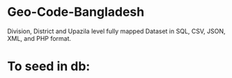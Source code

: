# Geo-Code-Bangladesh
Division, District and Upazila level fully mapped Dataset in SQL, CSV, JSON, XML, and PHP format. 



# To seed in db:
<?php

namespace Database\Seeders;

use Illuminate\Database\Seeder;
use Illuminate\Support\Facades\DB;
use Illuminate\Support\Facades\File;

class DatabaseSeeder extends Seeder
{
    /**
     * Seed the application's database.
     *
     * @return void
     */
    public function run()
    {
        DB::unprepared(File::get(__DIR__.'/data/db_geocode.sql'));
    }
}
